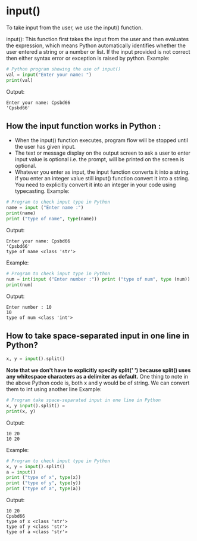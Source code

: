 # input()
To take input from the user, we use the input() function.

input(): This function first takes the input from the user and then evaluates the expression, which means Python automatically identifies whether the user entered a string or a number or list. If the input provided is not correct then either syntax error or exception is raised by python.
Example:
```python
# Python program showing the use of input()
val = input("Enter your name: ")
print(val)
```
Output:
```
Enter your name: Cpsbd66
'Cpsbd66'
```
## How the input function works in Python :
+ When the input() function executes, program flow will be stopped until the user has given input.
+ The text or message display on the output screen to ask a user to enter input value is optional i.e. the prompt, will be printed on the screen is optional.
+ Whatever you enter as input, the input function converts it into a string. if you enter an integer value still input() function convert it into a string. You need to explicitly convert it into an integer in your code using typecasting.
Example:
```python
# Program to check input type in Python
name = input ("Enter name :")
print(name)
print ("type of name", type(name))
```
Output:
```
Enter your name: Cpsbd66
'Cpsbd66'
type of name <class 'str'>
```
Example:
```python
# Program to check input type in Python
num = int(input ("Enter number :")) print ("type of num", type (num))
print(num)
```
Output:
```
Enter number : 10
10
type of num <class 'int'>
```
## How to take space-separated input in one line in Python?
```python
x, y = input().split()
```
**Note that we don't have to explicitly specify split(' ') because split() uses any whitespace characters as a
delimiter as default.**
One thing to note in the above Python code is, both x and y would be of string. We can convert them to int using another line
Example:
```python
# Program take space-separated input in one line in Python
x, y input().split() =
print(x, y)
```
Output:
```
10 20
10 20
```
Example:
```python
# Program to check input type in Python
x, y = input().split()
a = input()
print ("type of x", type(x))
print ("type of y", type(y))
print ("type of a", type(a))
```
Output:
```
10 20
Cpsbd66
type of x <class 'str'>
type of y <class 'str'>
type of a <class 'str'>
```
